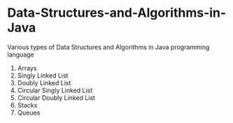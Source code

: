 # Data-Structures-and-Algorithms-in-Java
Various types of Data Structures and Algorithms in Java programming language

1. Arrays
2. Singly Linked List
3. Doubly Linked List
4. Circular Singly Linked List
5. Circular Doubly Linked List
6. Stacks
7. Queues
